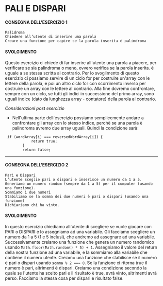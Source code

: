 # PALI E DISPARI

#### CONSEGNA DELL'ESERCIZIO 1

```
Palidroma
Chiedere all’utente di inserire una parola
Creare una funzione per capire se la parola inserita è palindroma
```

#### SVOLGIMENTO

Questo esercizio ci chiede di far inserire all'utente una parola a piacere, per verificare se sia palindroma o meno, ovvero verifica se la parola inserita. è uguale a se stessa scritta al contrario. Per lo svoglimento di questo esercizio ci possiamo servire di un ciclo for per costruire un'array con le lettere della parola, e poi un altro ciclo for con scorrimento inverso per costruire un array con le lettere al contrario. Alla fine dovremo confrontare, sempre con un ciclo, se tutti gli indici in successione del primo array, sono uguali indice (dato da lunghezza array - contatore) della parola al contrario.

_Considerazioni post esercizio_

- Nell'ultima parte dell'esercizio possiamo semplicemente andare a confrontare gli array con lo stesso indice, perchè se una parola è palindroma avremo due array uguali. Quindi la condizione sarà:
```JS
 if (wordArray[i] === reversedWordArray[i]) {
            return true;
        } 
        return false;
```

------

#### CONSEGNA DELL'ESERCIZIO 2

```
Pari e Dispari
L’utente sceglie pari o dispari e inserisce un numero da 1 a 5.
Generiamo un numero random (sempre da 1 a 5) per il computer (usando una funzione).
Sommiamo i due numeri
Stabiliamo se la somma dei due numeri è pari o dispari (usando una funzione)
Dichiariamo chi ha vinto.
```

#### SVOLGIMENTO

In questo esercizio chiediamo all'utente di scegliere se vuole giocare con PARI o DISPARI e lo assegniamo ad una variabile. Gli facciamo scegliere un numero da 1 a 5 (1 e 5 inclusi), che andremo ad assegnare ad una variabile. Successivamente creiamo una funzione che genera un numero randomico usando `Math.floor(Math.random() * 5) + 1`. Assegniamo il valore del return della nostra funzione ad una variabile, e la sommiamo alla variabile che contiene il numero utente. Creiamo una funzione che stabilisce se il numero è pari o dispari usando `somma % 2 === 0`. Se la funzione ci ritorna true il numero è pari, altrimenti è dispari. Creiamo una condizione secondo la quale se l'utente  ha scelto pari e il risultato è true, avrà vinto, altrimenti avrà perso. Facciamo la stessa cosa per dispari e risultato false.

